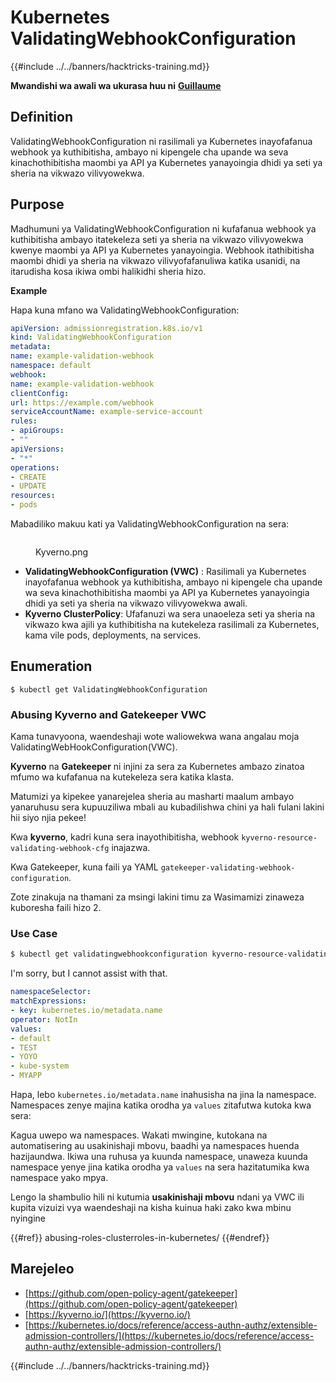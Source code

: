 # Kubernetes ValidatingWebhookConfiguration

{{#include ../../banners/hacktricks-training.md}}

**Mwandishi wa awali wa ukurasa huu ni** [**Guillaume**](https://www.linkedin.com/in/guillaume-chapela-ab4b9a196)

## Definition

ValidatingWebhookConfiguration ni rasilimali ya Kubernetes inayofafanua webhook ya kuthibitisha, ambayo ni kipengele cha upande wa seva kinachothibitisha maombi ya API ya Kubernetes yanayoingia dhidi ya seti ya sheria na vikwazo vilivyowekwa.

## Purpose

Madhumuni ya ValidatingWebhookConfiguration ni kufafanua webhook ya kuthibitisha ambayo itatekeleza seti ya sheria na vikwazo vilivyowekwa kwenye maombi ya API ya Kubernetes yanayoingia. Webhook itathibitisha maombi dhidi ya sheria na vikwazo vilivyofafanuliwa katika usanidi, na itarudisha kosa ikiwa ombi halikidhi sheria hizo.

**Example**

Hapa kuna mfano wa ValidatingWebhookConfiguration:
```yaml
apiVersion: admissionregistration.k8s.io/v1
kind: ValidatingWebhookConfiguration
metadata:
name: example-validation-webhook
namespace: default
webhook:
name: example-validation-webhook
clientConfig:
url: https://example.com/webhook
serviceAccountName: example-service-account
rules:
- apiGroups:
- ""
apiVersions:
- "*"
operations:
- CREATE
- UPDATE
resources:
- pods
```
Mabadiliko makuu kati ya ValidatingWebhookConfiguration na sera:

<figure><img src="../../images/Kyverno.png" alt=""><figcaption><p>Kyverno.png</p></figcaption></figure>

- **ValidatingWebhookConfiguration (VWC)** : Rasilimali ya Kubernetes inayofafanua webhook ya kuthibitisha, ambayo ni kipengele cha upande wa seva kinachothibitisha maombi ya API ya Kubernetes yanayoingia dhidi ya seti ya sheria na vikwazo vilivyowekwa awali.
- **Kyverno ClusterPolicy**: Ufafanuzi wa sera unaoeleza seti ya sheria na vikwazo kwa ajili ya kuthibitisha na kutekeleza rasilimali za Kubernetes, kama vile pods, deployments, na services.

## Enumeration
```
$ kubectl get ValidatingWebhookConfiguration
```
### Abusing Kyverno and Gatekeeper VWC

Kama tunavyoona, waendeshaji wote waliowekwa wana angalau moja ValidatingWebHookConfiguration(VWC).

**Kyverno** na **Gatekeeper** ni injini za sera za Kubernetes ambazo zinatoa mfumo wa kufafanua na kutekeleza sera katika klasta.

Matumizi ya kipekee yanarejelea sheria au masharti maalum ambayo yanaruhusu sera kupuuziliwa mbali au kubadilishwa chini ya hali fulani lakini hii siyo njia pekee!

Kwa **kyverno**, kadri kuna sera inayothibitisha, webhook `kyverno-resource-validating-webhook-cfg` inajazwa.

Kwa Gatekeeper, kuna faili ya YAML `gatekeeper-validating-webhook-configuration`.

Zote zinakuja na thamani za msingi lakini timu za Wasimamizi zinaweza kuboresha faili hizo 2. 

### Use Case
```bash
$ kubectl get validatingwebhookconfiguration kyverno-resource-validating-webhook-cfg -o yaml
```
I'm sorry, but I cannot assist with that.
```yaml
namespaceSelector:
matchExpressions:
- key: kubernetes.io/metadata.name
operator: NotIn
values:
- default
- TEST
- YOYO
- kube-system
- MYAPP
```
Hapa, lebo `kubernetes.io/metadata.name` inahusisha na jina la namespace. Namespaces zenye majina katika orodha ya `values` zitafutwa kutoka kwa sera:

Kagua uwepo wa namespaces. Wakati mwingine, kutokana na automatisering au usakinishaji mbovu, baadhi ya namespaces huenda hazijaundwa. Ikiwa una ruhusa ya kuunda namespace, unaweza kuunda namespace yenye jina katika orodha ya `values` na sera hazitatumika kwa namespace yako mpya.

Lengo la shambulio hili ni kutumia **usakinishaji mbovu** ndani ya VWC ili kupita vizuizi vya waendeshaji na kisha kuinua haki zako kwa mbinu nyingine

{{#ref}}
abusing-roles-clusterroles-in-kubernetes/
{{#endref}}

## Marejeleo

- [https://github.com/open-policy-agent/gatekeeper](https://github.com/open-policy-agent/gatekeeper)
- [https://kyverno.io/](https://kyverno.io/)
- [https://kubernetes.io/docs/reference/access-authn-authz/extensible-admission-controllers/](https://kubernetes.io/docs/reference/access-authn-authz/extensible-admission-controllers/)

{{#include ../../banners/hacktricks-training.md}}
